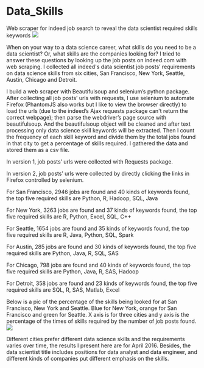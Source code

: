 # Data_Skills
Web scraper for indeed job search to reveal the data scientist required skills keywords
![](https://github.com/yuanyuanshi/Data_Skills/blob/master/Cloud%202.png)

When on your way to a data science career, what skills do you need to be a data scientist? Or, what skills are the companies looking for? I tried to answer these questions by looking up the job posts on indeed.com with web scraping. I collected all indeed's data scientist job posts’ requirements on data science skills from six cities, San Francisco, New York, Seattle, Austin, Chicago and Detroit.

I build a web scraper with Beautifulsoup and selenium’s python package. After collecting all job posts’ urls with requests, I use selenium to automate Firefox (PhantomJS also works but I like to view the browser directly) to load the urls (due to the indeed’s Ajax requests package can't return the correct webpage); then parse the webdriver’s page source with beautifulsoup. And the beautifulsoup object will be cleaned and after text processing only data science skill keywords will be extracted. Then I count the frequency of each skill keyword and divide them by the total jobs found in that city to get a percentage of skills required.
I gathered the data and stored them as a csv file.

In version 1, job posts’ urls were collected with Requests package.

In version 2, job posts’ urls were collected by directly clicking the links in Firefox controlled by selenium.

For San Francisco, 2946 jobs are found and 40 kinds of keywords found, the top five required skills are Python, R, Hadoop, SQL, Java

For New York, 3263 jobs are found and 37 kinds of keywords found, the top five required skills are R, Python, Excel, SQL, C++

For Seattle, 1654 jobs are found and 35 kinds of keywords found, the top five required skills are R, Java, Python, SQL, Spark

For Austin, 285 jobs are found and 30 kinds of keywords found, the top five required skills are Python, Java, R, SQL, SAS

For Chicago, 798 jobs are found and 40 kinds of keywords found, the top five required skills are Python, Java, R, SAS, Hadoop

For Detroit, 358 jobs are found and 23 kinds of keywords found, the top five required skills are SQL, R, SAS, Matlab, Excel


Below is a pic of the percentage of the skills being looked for at San Francisco, New York and Seattle. Blue for New York, orange for San Francisco and green for Seattle. X axis is for three cities and y axis is the percentage of the times of skills required by the number of job posts found.
![](https://github.com/yuanyuanshi/Data_Skills/blob/master/Data%20Scientist%20Skills%20Required.png)

 

Different cities prefer different data science skills and the requirements varies over time, the results I present here are for April 2016. Besides, the data scientist title includes positions for data analyst and data engineer, and different kinds of companies put different emphasis on the skills.

